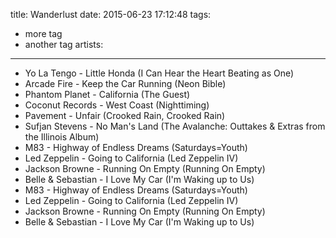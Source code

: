 title: Wanderlust
date: 2015-06-23 17:12:48
tags:
- more tag
- another tag
artists:
---

- Yo La Tengo - Little Honda (I Can Hear the Heart Beating as One)
- Arcade Fire - Keep the Car Running (Neon Bible)
- Phantom Planet - California (The Guest)
- Coconut Records - West Coast (Nighttiming)
- Pavement - Unfair (Crooked Rain, Crooked Rain)
- Sufjan Stevens - No Man's Land (The Avalanche: Outtakes & Extras from the Illinois Album)
- M83 - Highway of Endless Dreams (Saturdays=Youth)
- Led Zeppelin - Going to California (Led Zeppelin IV)
- Jackson Browne - Running On Empty (Running On Empty)
- Belle & Sebastian - I Love My Car (I'm Waking up to Us)
- M83 - Highway of Endless Dreams (Saturdays=Youth)
- Led Zeppelin - Going to California (Led Zeppelin IV)
- Jackson Browne - Running On Empty (Running On Empty)
- Belle & Sebastian - I Love My Car (I'm Waking up to Us)
